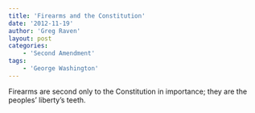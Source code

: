 ```yaml
---
title: 'Firearms and the Constitution'
date: '2012-11-19'
author: 'Greg Raven'
layout: post
categories:
    - 'Second Amendment'
tags:
    - 'George Washington'
---
```


Firearms are second only to the Constitution in importance; they are the peoples’ liberty’s teeth.